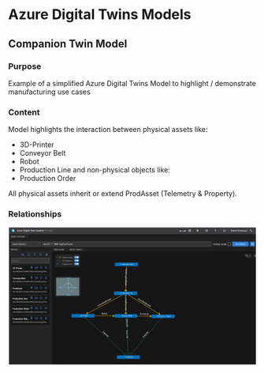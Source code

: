 # Azure Digital Twins Models
## Companion Twin Model 

### Purpose
Example of a simplified Azure Digital Twins Model to highlight / demonstrate manufacturing use cases

### Content
Model highlights the interaction between physical assets like: 
- 3D-Printer
- Conveyor Belt
- Robot
- Production Line 
and non-physical objects like: 
- Production Order 

All physical assets inherit or extend ProdAsset (Telemetry & Property). 

### Relationships
![Relationships](SimplifiedManufacturingModel/img/Relationships.png)




